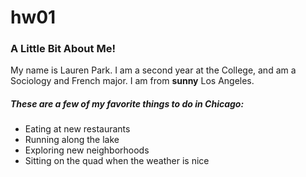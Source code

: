 # hw01

### A Little Bit About Me!

My name is Lauren Park. I am a second year at the College, and am a Sociology and French major. I am from **sunny** Los Angeles. 

##### These are a few of *my favorite things* to do in Chicago:
* Eating at new restaurants
* Running along the lake
* Exploring new neighborhoods
* Sitting on the quad when the weather is nice